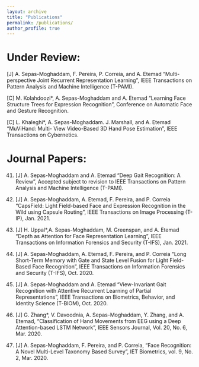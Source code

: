 ```yaml
---
layout: archive
title: "Publications"
permalink: /publications/
author_profile: true
---
```


Under Review:
======
[J] A. Sepas-Moghaddam, F. Pereira, P. Correia, and A. Etemad “Multi-perspective
Joint Recurrent Representation Learning”, IEEE Transactions on Pattern Analysis and
Machine Intelligence (T-PAMI).

[C] M. Kolahdoozi*, A. Sepas-Moghaddam and A. Etemad “Learning Face Structure
Trees for Expression Recognition”, Conference on Automatic Face and Gesture Recognition.

[C] L. Khaleghi*, A. Sepas-Moghaddam. J. Marshall, and A. Etemad “MuViHand: Multi-
View Video-Based 3D Hand Pose Estimation”, IEEE Transactions on Cybernetics.

Journal Papers:
======

41. [J] A. Sepas-Moghaddam and A. Etemad “Deep Gait Recognition: A Review”, Accepted
subject to revision to IEEE Transactions on Pattern Analysis and Machine Intelligence
(T-PAMI).

40. [J] A. Sepas-Moghaddam, A. Etemad, F. Pereira, and P. Correia “CapsField: Light
Field-based Face and Expression Recognition in the Wild using Capsule Routing”, IEEE
Transactions on Image Processing (T-IP), Jan. 2021.

39. [J] H. Uppal*,A. Sepas-Moghaddam, M. Greenspan, and A. Etemad “Depth as Attention
for Face Representation Learning”, IEEE Transactions on Information Forensics and
Security (T-IFS), Jan. 2021.

38. [J] A. Sepas-Moghaddam, A. Etemad, F. Pereira, and P. Correia “Long Short-Term
Memory with Gate and State Level Fusion for Light Field-Based Face Recognition”,
IEEE Transactions on Information Forensics and Security (T-IFS), Oct. 2020.

37. [J] A. Sepas-Moghaddam and A. Etemad “View-Invariant Gait Recognition with Attentive
Recurrent Learning of Partial Representations”, IEEE Transactions on Biometrics,
Behavior, and Identity Science (T-BIOM), Oct. 2020.

36. [J] G. Zhang*, V. Davoodnia, A. Sepas-Moghaddam, Y. Zhang, and A. Etemad, “Classification
of Hand Movements from EEG using a Deep Attention-based LSTM Network”,
IEEE Sensors Journal, Vol. 20, No. 6, Mar. 2020.

35. [J] A. Sepas-Moghaddam, F. Pereira, and P. Correia, “Face Recognition: A Novel
Multi-Level Taxonomy Based Survey”, IET Biometrics, vol. 9, No. 2, Mar. 2020.

